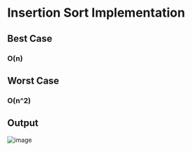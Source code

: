 # Insertion Sort Implementation

## Best Case 
### O(n)

## Worst Case 
### O(n^2)

## Output
![image](https://user-images.githubusercontent.com/86933017/199776463-e61e7f7c-f4f9-4f64-9512-956f439fadf3.png)
